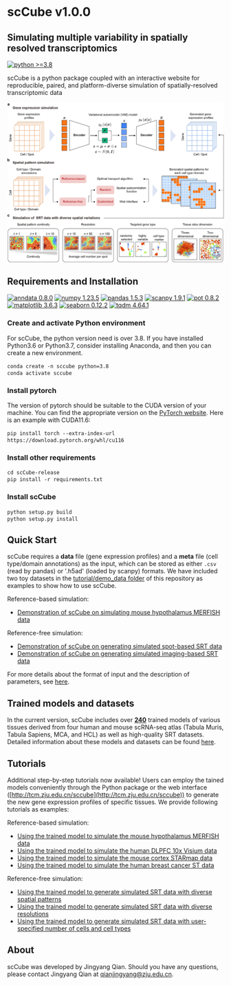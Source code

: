 # scCube v1.0.0

## Simulating multiple variability in spatially resolved transcriptomics

[![python >=3.8](https://img.shields.io/badge/python-%3E%3D3.8-brightgreen)](https://www.python.org/) 

scCube is a python package coupled with an interactive website for reproducible, paired, and platform-diverse simulation of spatially-resolved transcriptomic data 

![avatar](images/workflow.jpg)

## Requirements and Installation
[![anndata 0.8.0](https://img.shields.io/badge/anndata-0.8.0-success)](https://pypi.org/project/anndata/) [![numpy 1.23.5](https://img.shields.io/badge/numpy-1.23.5-important)](https://pypi.org/project/numpy/) [![pandas 1.5.3](https://img.shields.io/badge/pandas-1.5.3-critical)](https://pypi.org/project/pandas/) [![scanpy 1.9.1](https://img.shields.io/badge/scanpy-1.9.1-informational)](https://github.com/scverse/scanpy) [![pot 0.8.2](https://img.shields.io/badge/pot-0.8.2-blueviolet)](https://pypi.org/project/POT/) [![matplotlib 3.6.3](https://img.shields.io/badge/matplotlib-3.6.3-ff69b4)](https://pypi.org/project/matplotlib/) [![seaborn 0.12.2](https://img.shields.io/badge/seaborn-0.12.2-9cf)](https://pypi.org/project/seaborn/) [![tqdm 4.64.1](https://img.shields.io/badge/tqdm-4.64.1-lightgrey)](https://pypi.org/project/tqdm/)

### Create and activate Python environment
For scCube, the python version need is over 3.8. If you have installed Python3.6 or Python3.7, consider installing Anaconda, and then you can create a new environment.
```
conda create -n sccube python=3.8
conda activate sccube
```
### Install pytorch
The version of pytorch should be suitable to the CUDA version of your machine. You can find the appropriate version on the [PyTorch website](https://pytorch.org/get-started/locally/).
Here is an example with CUDA11.6:
```
pip install torch --extra-index-url https://download.pytorch.org/whl/cu116
```
### Install other requirements
```
cd scCube-release
pip install -r requirements.txt
```
### Install scCube
```
python setup.py build
python setup.py install
```

## Quick Start
scCube requires a **data** file (gene expression profiles) and a **meta** file (cell type/domain annotations) as the input, which can be stored as either `.csv` (read by pandas) or '.h5ad' (loaded by scanpy) formats. We have included two toy datasets in the [tutorial/demo_data folder](tutorial/demo_data) of this repository as examples to show how to use scCube. 

Reference-based simulation:
* [Demonstration of scCube on simulating mouse hypothalamus MERFISH data](tutorial/demo_merfish.ipynb)

Reference-free simulation:
* [Demonstration of scCube on generating simulated spot-based SRT data](tutorial/demo_spot.ipynb)
* [Demonstration of scCube on generating simulated imaging-based SRT data](tutorial/demo_image.ipynb)

For more details about the format of input and the description of parameters, see [here](tutorial/API.md).

## Trained models and datasets
In the current version, scCube includes over [**240**]() trained models of various tissues derived from four human and mouse scRNA-seq atlas (Tabula Muris, Tabula Sapiens, MCA, and HCL) as well as high-quality SRT datasets. Detailed information about these models and datasets can be found [here](tutorial/statistics.md).

## Tutorials
Additional step-by-step tutorials now available! Users can employ the tained models conveniently through the Python package or the web interface ([http://tcm.zju.edu.cn/sccube](http://tcm.zju.edu.cn/sccube)) to generate the new gene expression profiles of specific tissues. We provide following tutorials as examples:

Reference-based simulation:
* [Using the trained model to simulate the mouse hypothalamus MERFISH data](tutorial/tutorial_merfish.ipynb)
* [Using the trained model to simulate the human DLPFC 10x Visium data](tutorial/tutorial_dlpfc.ipynb)
* [Using the trained model to simulate the mouse cortex STARmap data](tutorial/tutorial_starmap.ipynb)
* [Using the trained model to simulate the human breast cancer ST data](tutorial/tutorial_bc.ipynb)

Reference-free simulation:
* [Using the trained model to generate simulated SRT data with diverse spatial patterns](tutorial/tutorial_pattern.ipynb)
* [Using the trained model to generate simulated SRT data with diverse resolutions](tutorial/tutorial_resolution.ipynb)
* [Using the trained model to generate simulated SRT data with user-specified number of cells and cell types](tutorial/tutorial_specified.ipynb)



## About
scCube was developed by Jingyang Qian. Should you have any questions, please contact Jingyang Qian at qianjingyang@zju.edu.cn.

